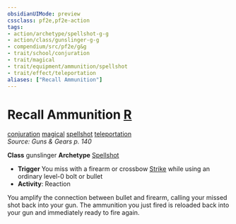 ```yaml
---
obsidianUIMode: preview
cssclass: pf2e,pf2e-action
tags:
- action/archetype/spellshot-g-g
- action/class/gunslinger-g-g
- compendium/src/pf2e/g&g
- trait/school/conjuration
- trait/magical
- trait/equipment/ammunition/spellshot
- trait/effect/teleportation
aliases: ["Recall Ammunition"]
---
```

# Recall Ammunition [R](chapter-9-playing-the-game.md#Actions "Reaction")
[conjuration](conjuration.md)  [magical](magical.md)  [spellshot](rules/traits/spellshot-g-g.md)  [teleportation](teleportation.md)  
*Source: Guns & Gears p. 140*  

**Class** gunslinger
**Archetype** [Spellshot](../../compendium/character/archetypes/spellshot-g-g.md)
- **Trigger** You miss with a firearm or crossbow [Strike](strike.md) while using an ordinary level-0 bolt or bullet
- **Activity**: Reaction

You amplify the connection between bullet and firearm, calling your missed shot back into your gun. The ammunition you just fired is reloaded back into your gun and immediately ready to fire again.